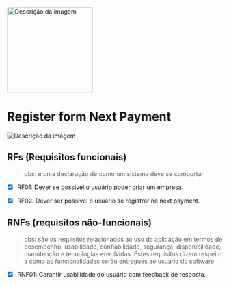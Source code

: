 <img src="https://github.com/user-attachments/assets/2e67f5fb-b109-4bac-8169-8d11ad27dd1b" alt="Descrição da imagem" width="200px">

# Register form Next Payment

<img src="https://github.com/user-attachments/assets/f5571745-708e-47bd-89d8-cd7a74f0929a" alt="Descrição da imagem" >


## RFs (Requisitos funcionais) 
> obs: é uma declaração de como um sistema deve se comportar

- [x] RF01: Dever se possivel o usuário poder criar um empresa.
- [x] RF02: Dever ser possivel o usuário se registrar na next payment.


## RNFs (requisitos não-funcionais)
> obs:  são os requisitos relacionados ao uso da aplicação em termos de desempenho, usabilidade, confiabilidade, segurança, disponibilidade, manutenção e tecnologias envolvidas. Estes requisitos dizem respeito a como as funcionalidades serão entregues ao usuário do software

- [x] RNF01: Garantir usabilidade do usuário com feedback de resposta.
